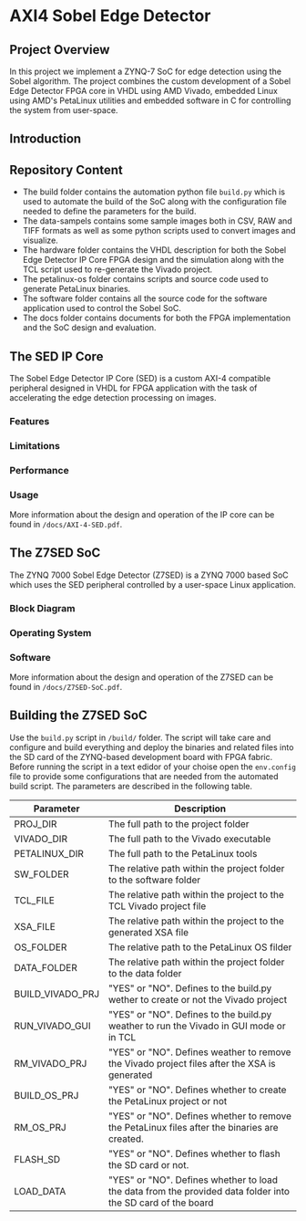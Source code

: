 # AXI4 Sobel Edge Detector

## Project Overview

In this project we implement a ZYNQ-7 SoC for edge detection using the Sobel algorithm. The project combines the custom development of a Sobel Edge Detector FPGA core in VHDL using AMD Vivado, embedded Linux using AMD's PetaLinux utilities and embedded software in C for controlling the system from user-space. 

## Introduction

## Repository Content

- The build folder contains the automation python file `build.py` which is used to automate the build of the SoC along with the configuration file needed to define the parameters for the build. 
- The data-sampels contains some sample images both in CSV, RAW and TIFF formats as well as some python scripts used to convert images and visualize. 
- The hardware folder contains the VHDL description for both the Sobel Edge Detector IP Core FPGA design and the simulation along with the TCL script used to re-generate the Vivado project. 
- The petalinux-os folder contains scripts and source code used to generate PetaLinux binaries. 
- The software folder contains all the source code for the software application used to control the Sobel SoC. 
- The docs folder contains documents for both the FPGA implementation and the SoC design and evaluation. 

## The SED IP Core 

The Sobel Edge Detector IP Core (SED) is a custom AXI-4 compatible peripheral designed in VHDL for FPGA application with the task of accelerating the edge detection processing on images.  

### Features

### Limitations

### Performance

### Usage

More information about the design and operation of the IP core can be found in `/docs/AXI-4-SED.pdf`.

## The Z7SED SoC

The ZYNQ 7000 Sobel Edge Detector (Z7SED) is a ZYNQ 7000 based SoC which uses the SED peripheral controlled by a user-space Linux application. 

### Block Diagram

### Operating System

### Software

More information about the design and operation of the Z7SED can be found in `/docs/Z7SED-SoC.pdf`.

## Building the Z7SED SoC 

Use the `build.py` script in `/build/` folder. The script will take care and configure and build everything and deploy the binaries and related files into the SD card of the ZYNQ-based development board with FPGA fabric. Before running the script in a text edidor of your choise open the `env.config` file to provide some configurations that are needed from the automated build script. The parameters are described in the following table.

<div align="center">

| Parameter | Description |
|-----------|-------------|
| PROJ_DIR  | The full path to the project folder |
| VIVADO_DIR | The full path to the Vivado executable |
| PETALINUX_DIR | The full path to the PetaLinux tools |
| SW_FOLDER | The relative path within the project folder to the software folder |
| TCL_FILE |The relative path within the project to the TCL Vivado project file |
| XSA_FILE | The relative path within the project to the generated XSA file |
| OS_FOLDER | The relative path to the PetaLinux OS filder | 
| DATA_FOLDER | The relative path within the project folder to the data folder |
| BUILD_VIVADO_PRJ | "YES" or "NO". Defines to the build.py wether to create or not the Vivado project |
| RUN_VIVADO_GUI | "YES" or "NO". Defines to the build.py weather to run the Vivado in GUI mode or in TCL|
| RM_VIVADO_PRJ | "YES" or "NO". Defines weather to remove the Vivado project files after the XSA is generated |
| BUILD_OS_PRJ | "YES" or "NO". Defines whether to create the PetaLinux project or not |
| RM_OS_PRJ | "YES" or "NO". Defines whether to remove the PetaLinux files after the binaries are created. |
| FLASH_SD | "YES" or "NO". Defines whether to flash the SD card or not. |
| LOAD_DATA | "YES" or "NO". Defines whether to load the data from the provided data folder into the SD card of the board | 

</div>
